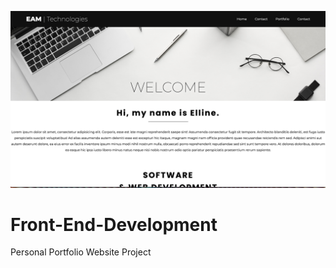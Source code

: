 ![alt text](https://github.com/Elline-Angelica/Front-End-Development/blob/main/Images/Screenshot%202021-04-14%20at%2022.46.16.png)
# Front-End-Development
Personal Portfolio Website Project 
